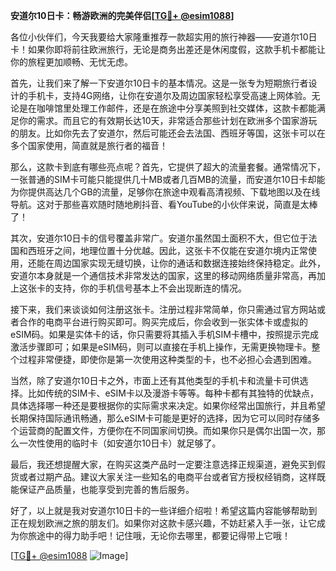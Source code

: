 **安道尔10日卡：畅游欧洲的完美伴侣[[TG💪+ @esim1088](https://t.me/s/esim1088)]**

各位小伙伴们，今天我要给大家隆重推荐一款超实用的旅行神器——安道尔10日卡！如果你即将前往欧洲旅行，无论是商务出差还是休闲度假，这款手机卡都能让你的旅程更加顺畅、无忧无虑。

首先，让我们来了解一下安道尔10日卡的基本情况。这是一张专为短期旅行者设计的手机卡，支持4G网络，让你在安道尔及周边国家轻松享受高速上网体验。无论是在咖啡馆里处理工作邮件，还是在旅途中分享美照到社交媒体，这款卡都能满足你的需求。而且它的有效期长达10天，非常适合那些计划在欧洲多个国家游玩的朋友。比如你先去了安道尔，然后可能还会去法国、西班牙等国，这张卡可以在多个国家使用，简直就是旅行者的福音！

那么，这款卡到底有哪些亮点呢？首先，它提供了超大的流量套餐。通常情况下，一张普通的SIM卡可能只能提供几十MB或者几百MB的流量，而安道尔10日卡却能为你提供高达几个GB的流量，足够你在旅途中观看高清视频、下载地图以及在线导航。这对于那些喜欢随时随地刷抖音、看YouTube的小伙伴来说，简直是太棒了！

其次，安道尔10日卡的信号覆盖非常广。安道尔虽然国土面积不大，但它位于法国和西班牙之间，地理位置十分优越。因此，这张卡不仅能在安道尔境内正常使用，还能在周边国家实现无缝切换，让你的通话和数据连接始终保持稳定。此外，安道尔本身就是一个通信技术非常发达的国家，这里的移动网络质量非常高，再加上这张卡的支持，你的手机信号基本上不会出现断连的情况。

接下来，我们来谈谈如何注册这张卡。注册过程非常简单，你只需通过官方网站或者合作的电商平台进行购买即可。购买完成后，你会收到一张实体卡或虚拟的eSIM码。如果是实体卡的话，你只需要将其插入手机SIM卡槽中，按照提示完成激活步骤即可；如果是eSIM码，则可以直接在手机上操作，无需更换物理卡。整个过程非常便捷，即使你是第一次使用这种类型的卡，也不必担心会遇到困难。

当然，除了安道尔10日卡之外，市面上还有其他类型的手机卡和流量卡可供选择。比如传统的SIM卡、eSIM卡以及漫游卡等等。每种卡都有其独特的优缺点，具体选择哪一种还是要根据你的实际需求来决定。如果你经常出国旅行，并且希望长期保持国际通讯畅通，那么eSIM卡可能是更好的选择，因为它可以同时存储多个运营商的配置文件，方便你在不同国家间切换。而如果你只是偶尔出国一次，那么一次性使用的临时卡（如安道尔10日卡）就足够了。

最后，我还想提醒大家，在购买这类产品时一定要注意选择正规渠道，避免买到假货或者过期产品。建议大家关注一些知名的电商平台或者官方授权经销商，这样既能保证产品质量，也能享受到完善的售后服务。

好了，以上就是我对安道尔10日卡的一些详细介绍啦！希望这篇内容能够帮助到正在规划欧洲之旅的朋友们。如果你对这款卡感兴趣，不妨赶紧入手一张，让它成为你旅途中的得力助手吧！记住哦，无论你去哪里，都要记得带上它哦！

[[TG💪+ @esim1088](https://t.me/s/esim1088) ![Image](https://i.postimg.cc/4NQfJmqS/Snipaste-2025-05-13-00-14-12.png)]